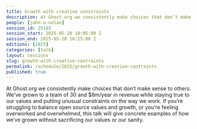 ```yaml
---
title: Growth with creative constraints
description: At Ghost.org we consistently make choices that don’t make sense to others.
people: [john-o-nolan]
session_id: 25103
session_start: 2025-05-20 10:05:00 Z
session_end: 2025-05-20 10:25:00 Z
editions: [2025]
categories: [talk]
layout: sessions
slug: growth-with-creative-contraints
permalink: /schedule/2025/growth-with-creative-contraints
published: true
---
```


At Ghost.org we consistently make choices that don’t make sense to others. We’ve grown to a team of 30 
and $8m/year in revenue while staying true to our values and putting unusual constraints on the way we work. 
If you’re struggling to balance open source values and growth, or you’re feeling overworked and overwhelmed, 
this talk will give concrete examples of how we’ve grown without sacrificing our values or our sanity.
